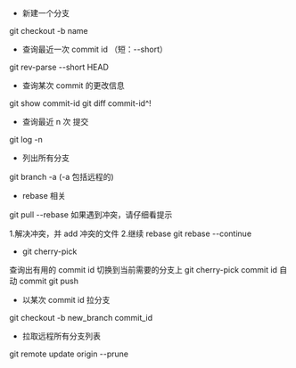 * 新建一个分支

git checkout -b name

* 查询最近一次 commit id （短：--short）

git rev-parse --short HEAD  

* 查询某次 commit 的更改信息

git show commit-id
git diff commit-id^!

* 查询最近 n 次 提交

git log -n

* 列出所有分支

git branch -a (-a 包括远程的)

* rebase 相关

git pull --rebase
如果遇到冲突，请仔细看提示

1.解决冲突，并 add 冲突的文件
2.继续 rebase 
git rebase --continue

* git cherry-pick 

查询出有用的 commit id
切换到当前需要的分支上
git cherry-pick commit id  自动 commit 
git push 

* 以某次 commit id 拉分支

git checkout -b new_branch commit_id

* 拉取远程所有分支列表

git remote update origin --prune

